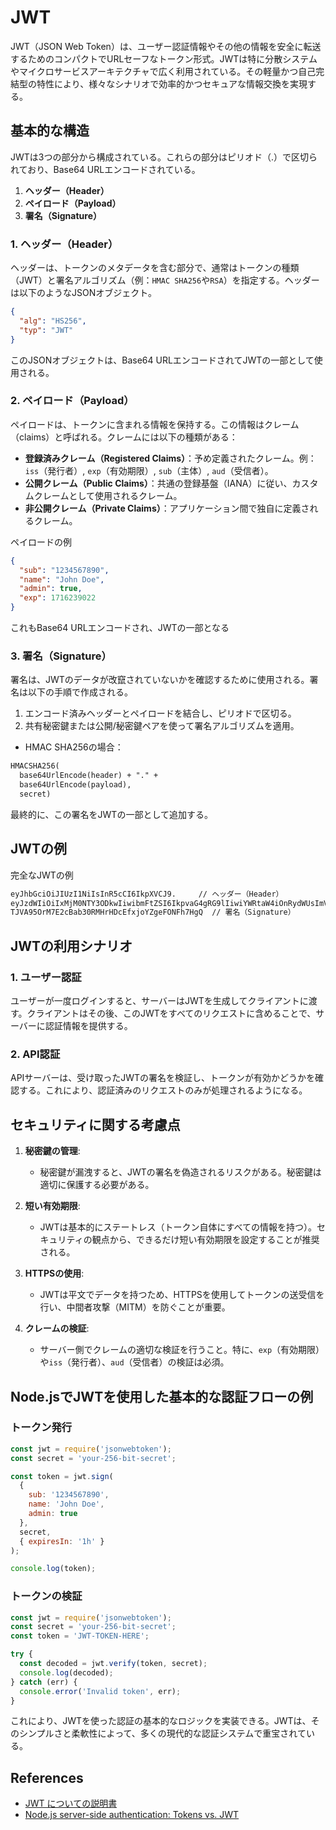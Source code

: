 # JWT

JWT（JSON Web Token）は、ユーザー認証情報やその他の情報を安全に転送するためのコンパクトでURLセーフなトークン形式。JWTは特に分散システムやマイクロサービスアーキテクチャで広く利用されている。その軽量かつ自己完結型の特性により、様々なシナリオで効率的かつセキュアな情報交換を実現する。

## 基本的な構造

JWTは3つの部分から構成されている。これらの部分はピリオド（.）で区切られており、Base64 URLエンコードされている。

1. **ヘッダー（Header）**
2. **ペイロード（Payload）**
3. **署名（Signature）**

### 1. ヘッダー（Header）

ヘッダーは、トークンのメタデータを含む部分で、通常はトークンの種類（JWT）と署名アルゴリズム（例：`HMAC SHA256`や`RSA`）を指定する。ヘッダーは以下のようなJSONオブジェクト。

```json
{
  "alg": "HS256",
  "typ": "JWT"
}
```

このJSONオブジェクトは、Base64 URLエンコードされてJWTの一部として使用される。

### 2. ペイロード（Payload）

ペイロードは、トークンに含まれる情報を保持する。この情報はクレーム（claims）と呼ばれる。クレームには以下の種類がある：

- **登録済みクレーム（Registered Claims）**：予め定義されたクレーム。例：`iss`（発行者）, `exp`（有効期限）, `sub`（主体）, `aud`（受信者）。
- **公開クレーム（Public Claims）**：共通の登録基盤（IANA）に従い、カスタムクレームとして使用されるクレーム。
- **非公開クレーム（Private Claims）**：アプリケーション間で独自に定義されるクレーム。

ペイロードの例

```json
{
  "sub": "1234567890",
  "name": "John Doe",
  "admin": true,
  "exp": 1716239022
}
```

これもBase64 URLエンコードされ、JWTの一部となる

### 3. 署名（Signature）

署名は、JWTのデータが改竄されていないかを確認するために使用される。署名は以下の手順で作成される。

1. エンコード済みヘッダーとペイロードを結合し、ピリオドで区切る。
2. 共有秘密鍵または公開/秘密鍵ペアを使って署名アルゴリズムを適用。

- HMAC SHA256の場合：

```txt
HMACSHA256(
  base64UrlEncode(header) + "." +
  base64UrlEncode(payload),
  secret)
```

最終的に、この署名をJWTの一部として追加する。

## JWTの例

完全なJWTの例

```txt
eyJhbGciOiJIUzI1NiIsInR5cCI6IkpXVCJ9.     // ヘッダー（Header）
eyJzdWIiOiIxMjM0NTY3ODkwIiwibmFtZSI6IkpvaG4gRG9lIiwiYWRtaW4iOnRydWUsImV4cCI6MTcxNjIzOTAyMn0. // ペイロード（Payload）
TJVA95OrM7E2cBab30RMHrHDcEfxjoYZgeFONFh7HgQ  // 署名（Signature）
```

## JWTの利用シナリオ

### 1. ユーザー認証

ユーザーが一度ログインすると、サーバーはJWTを生成してクライアントに渡す。クライアントはその後、このJWTをすべてのリクエストに含めることで、サーバーに認証情報を提供する。

### 2. API認証

APIサーバーは、受け取ったJWTの署名を検証し、トークンが有効かどうかを確認する。これにより、認証済みのリクエストのみが処理されるようになる。

## セキュリティに関する考慮点

1. **秘密鍵の管理**:
   - 秘密鍵が漏洩すると、JWTの署名を偽造されるリスクがある。秘密鍵は適切に保護する必要がある。

2. **短い有効期限**:
   - JWTは基本的にステートレス（トークン自体にすべての情報を持つ）。セキュリティの観点から、できるだけ短い有効期限を設定することが推奨される。

3. **HTTPSの使用**:
   - JWTは平文でデータを持つため、HTTPSを使用してトークンの送受信を行い、中間者攻撃（MITM）を防ぐことが重要。

4. **クレームの検証**:
   - サーバー側でクレームの適切な検証を行うこと。特に、`exp`（有効期限）や`iss`（発行者）、`aud`（受信者）の検証は必須。

## Node.jsでJWTを使用した基本的な認証フローの例

### トークン発行

```js
const jwt = require('jsonwebtoken');
const secret = 'your-256-bit-secret';

const token = jwt.sign(
  {
    sub: '1234567890',
    name: 'John Doe',
    admin: true
  },
  secret,
  { expiresIn: '1h' }
);

console.log(token);
```

### トークンの検証

```js
const jwt = require('jsonwebtoken');
const secret = 'your-256-bit-secret';
const token = 'JWT-TOKEN-HERE';

try {
  const decoded = jwt.verify(token, secret);
  console.log(decoded);
} catch (err) {
  console.error('Invalid token', err);
}
```

これにより、JWTを使った認証の基本的なロジックを実装できる。JWTは、そのシンプルさと柔軟性によって、多くの現代的な認証システムで重宝されている。

## References

- [JWT についての説明書](https://zenn.dev/nameless_sn/articles/the_article_of_jwt)
- [Node.js server-side authentication: Tokens vs. JWT](https://blog.logrocket.com/node-js-server-side-authentication-tokens-vs-jwt/)
